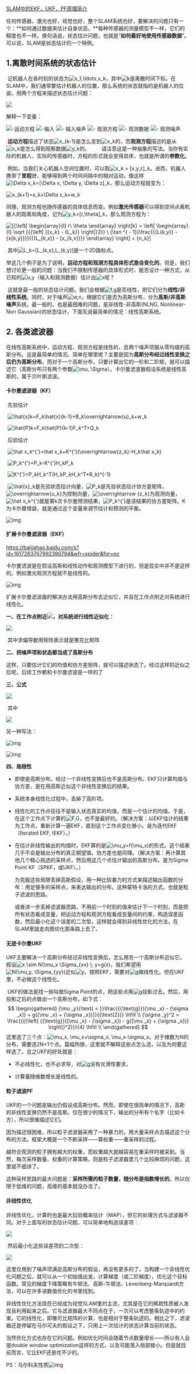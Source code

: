 [SLAM中的EKF，UKF，PF原理简介](https://www.cnblogs.com/gaoxiang12/p/5560360.html)

​	任何传感器，激光也好，视觉也好，整个SLAM系统也好，要解决的问题只有一个：**如何通过数据来估计自身状态。**每种传感器的测量模型不一样，它们的精度也不一样。换句话说，状态估计问题，也就是“**如何最好地使用传感器数据**”。可以说，SLAM是状态估计的一个特例。

## 1.离散时间系统的状态估计

​	记机器人在各时刻的状态为![x_1,\ldots,x_k](http://zhihu.com/equation?tex=x_1%2C%5Cldots%2Cx_k)，其中![k](http://zhihu.com/equation?tex=k)是离散时间下标。在SLAM中，我们通常要估计机器人的位置，那么系统的状态就指的是机器人的位姿。用两个方程来描述状态估计问题：

![](https://www.zhihu.com/equation?tex=%5C%5B%5Cleft%5C%7B+%5Cbegin%7Barray%7D%7Bl%7D%0A%7Bx_k%7D+%3D+f%5Cleft%28+%7B%7Bx_%7Bk+-+1%7D%7D%2C%7Bu_k%7D%2C%7Bw_k%7D%7D+%5Cright%29%5C%5C%0A%7By_k%7D+%3D+g%5Cleft%28+%7B%7Bx_k%7D%2C%7Bn_k%7D%7D+%5Cright%29%0A%5Cend%7Barray%7D+%5Cright.%5C%5D)

解释一下变量：

![](https://www.zhihu.com/equation?tex=f)-运动方程
![](https://www.zhihu.com/equation?tex=u)-输入
![](https://www.zhihu.com/equation?tex=w)- 输入噪声
![](https://www.zhihu.com/equation?tex=g)- 观测方程
![](https://www.zhihu.com/equation?tex=y)- 观测数据
![](https://www.zhihu.com/equation?tex=n)- 观测噪声

​	**运动方程**描述了状态![x_{k-1}](http://zhihu.com/equation?tex=x_%7Bk-1%7D)是怎么变到![x_k](http://zhihu.com/equation?tex=x_k)的，而**观测方程**描述的是从![x_k](http://zhihu.com/equation?tex=x_k)是怎么得到观察数据![y_k](http://zhihu.com/equation?tex=y_k)的。
　　请注意这是一种抽象的写法。当你有实际的机器人，实际的传感器时，方程的形式就会变得具体，也就是所谓的**参数化**。

​	例如，当我们关心机器人空间位置时，可以取![x_k = [x,y,z]_k](http://zhihu.com/equation?tex=x_k+%3D+%5Bx%2Cy%2Cz%5D_k)。进而，机器人携带了**里程计**，能够得到两个时间间隔中的相对运动，像这样![\Delta x_k=[\Delta x, \Delta y, \Delta z]_k](http://zhihu.com/equation?tex=%5CDelta+x_k%3D%5B%5CDelta+x%2C+%5CDelta+y%2C+%5CDelta+z%5D_k)，那么运动方程就变为：

![x_{k+1}=x_k+\Delta x_k+w_k](http://zhihu.com/equation?tex=x_%7Bk%2B1%7D%3Dx_k%2B%5CDelta+x_k%2Bw_k)

​	同理，观测方程也随传感器的具体信息而变。例如**激光传感器**可以得到空间点离机器人的距离和角度，记为![y_k=[r,\theta]_k](http://zhihu.com/equation?tex=y_k%3D%5Br%2C%5Ctheta%5D_k)，那么观测方程为：

![\[{\left[ \begin{array}{l} r\\ \theta  \end{array} \right]_k} = \left[ \begin{array}{l} \sqrt {{{\left\| {{x_k} - {L_k}} \right\|}_2}} \\ {\tan ^{ - 1}}\frac{{{L_{k,y}} - {x_{k,y}}}}{{{L_{k,x}} - {x_{k,x}}}} \end{array} \right] + {n_k}\]](http://zhihu.com/equation?tex=%5C%5B%7B%5Cleft%5B+%5Cbegin%7Barray%7D%7Bl%7D%0Ar%5C%5C%0A%5Ctheta+%0A%5Cend%7Barray%7D+%5Cright%5D_k%7D+%3D+%5Cleft%5B+%5Cbegin%7Barray%7D%7Bl%7D%0A%5Csqrt+%7B%7B%7B%5Cleft%5C%7C+%7B%7Bx_k%7D+-+%7BL_k%7D%7D+%5Cright%5C%7C%7D_2%7D%7D+%5C%5C%0A%7B%5Ctan+%5E%7B+-+1%7D%7D%5Cfrac%7B%7B%7BL_%7Bk%2Cy%7D%7D+-+%7Bx_%7Bk%2Cy%7D%7D%7D%7D%7B%7B%7BL_%7Bk%2Cx%7D%7D+-+%7Bx_%7Bk%2Cx%7D%7D%7D%7D%0A%5Cend%7Barray%7D+%5Cright%5D+%2B+%7Bn_k%7D%5C%5D)

​						其中![L_k=[L_{k,x},L_{k,y}]](http://zhihu.com/equation?tex=L_k%3D%5BL_%7Bk%2Cx%7D%2CL_%7Bk%2Cy%7D%5D)是一个2D路标点。

​	举这几个例子是为了说明，**运动方程和观测方程具体形式是会变化的**。但是，我们想讨论更一般的问题：当我们不限制传感器的具体形式时，能否设计一种方式，从已知的![u,y](http://zhihu.com/equation?tex=u%2Cy)（输入和观测数据）估计出![x](http://zhihu.com/equation?tex=x)呢？

​	这就是最一般的状态估计问题。我们会根据![f,g](http://zhihu.com/equation?tex=f%2Cg)是否线性，把它们分为**线性/非线性系统**。同时，对于噪声![w,n](http://zhihu.com/equation?tex=w%2Cn)，根据它们是否为高斯分布，分为**高斯/非高斯噪声**系统。最一般的，也是最困难的问题，是非线性-非高斯(NLNG, Nonlinear-Non Gaussian)的状态估计。下面先说最简单的情况：线性高斯系统。

## 2. 各类滤波器

​	在线性高斯系统中，运动方程、观测方程是线性的，且两个噪声项服从零均值的高斯分布。这是最简单的情况。简单在哪里呢？主要是因为**高斯分布经过线性变换之后仍为高斯分布**。而对于一个高斯分布，只要计算出它的一阶和二阶矩，就可以描述它（高斯分布只有两个参数![\mu, \Sigma](http://zhihu.com/equation?tex=%5Cmu%2C+%5CSigma)）。卡尔曼滤波器假设系统是线性高斯的，属于贝叶斯滤波。

#### 卡尔曼滤波器（KF）

​	先验估计

​	![\hat{x}_k=F_k\hat{x}_{k-1}+B_k\overrightarrow{u}_k+w_k](https://www.zhihu.com/equation?tex=%5Chat%7Bx%7D_k%3DF_k%5Chat%7Bx%7D_%7Bk-1%7D%2BB_k%5Coverrightarrow%7Bu%7D_k%2Bw_k)

​	![\hat{P}_k=F_k\hat{P}_{k-1}F_k^T+Q_k](https://www.zhihu.com/equation?tex=%5Chat%7BP%7D_k%3DF_k%5Chat%7BP%7D_%7Bk-1%7DF_k%5ET%2BQ_k)

​	后验估计

​	![\hat x_k^{'}=\hat x_k+K^{'}(\overrightarrow{z_k}-H_k\hat x_k)](https://www.zhihu.com/equation?tex=%5Chat+x_k%5E%7B%27%7D%3D%5Chat+x_k%2BK%5E%7B%27%7D%28%5Coverrightarrow%7Bz_k%7D-H_k%5Chat+x_k%29)

​	![P_k^{'}=P_k-K^{'}H_kP_k](https://www.zhihu.com/equation?tex=P_k%5E%7B%27%7D%3DP_k-K%5E%7B%27%7DH_kP_k)

​	![K^{'}=P_kH_k^T(H_kP_kH_k^T+R_k)^{-1}](https://www.zhihu.com/equation?tex=K%5E%7B%27%7D%3DP_kH_k%5ET%28H_kP_kH_k%5ET%2BR_k%29%5E%7B-1%7D)

​	![\hat{x}_k](https://www.zhihu.com/equation?tex=%5Chat%7Bx%7D_k)是先验状态估计向量，![P_k](https://www.zhihu.com/equation?tex=P_k)是先验状态估计协方差矩阵，![\overrightarrow{u_k}](https://www.zhihu.com/equation?tex=%5Coverrightarrow%7Bu_k%7D)为控制向量，![\overrightarrow {z_k}](https://www.zhihu.com/equation?tex=%5Coverrightarrow+%7Bz_k%7D)为观测向量，![\hat x_k^{'}](https://www.zhihu.com/equation?tex=%5Chat+x_k%5E%7B%27%7D)就是第k次卡尔曼预测结果，![P_k^{'}](https://www.zhihu.com/equation?tex=P_k%5E%7B%27%7D)是该结果的协方差矩阵。K为卡尔曼增益，就是通过这个变量来调节估计和预测的平衡。

![img](https://ss0.baidu.com/6ONWsjip0QIZ8tyhnq/it/u=2959512819,1155557907&fm=173&app=25&f=JPEG?w=451&h=286&s=1AAA742319DECCC81CFDA0DF0000C0B1)

#### 扩展卡尔曼滤波器（EKF）

https://baijiahao.baidu.com/s?id=1617263767992390794&wfr=spider&for=pc

​	卡尔曼滤波是在假设高斯和线性动作和观测模型下进行的，但是现实中并不是这样的。例如激光观测方程就不是线性的。

![img](https://ss1.baidu.com/6ONXsjip0QIZ8tyhnq/it/u=440523115,2395546669&fm=173&app=25&f=JPEG?w=416&h=135&s=80B4C433EBA458030C5DD0DA000050B0)

​	扩展卡尔曼滤波器的解决办法用高斯分布去近似它，并且在工作点附近对系统进行线性化。

**一、在工作点附近![](https://www.zhihu.com/equation?tex=%5C%5B%7B%7B%5Chat+x%7D_%7Bk+-+1%7D%7D%2C%7B%7B%5Ctilde+x%7D_k%7D%5C%5D)，对系统进行线性近似化：**

![](https://www.zhihu.com/equation?tex=%5C%5B%5Cbegin%7Barray%7D%7Bl%7D%0Af%5Cleft%28+%7B%7Bx_%7Bk+-+1%7D%7D%2C%7Bv_k%7D%2C%7Bw_k%7D%7D+%5Cright%29+%5Capprox+f%5Cleft%28+%7B%7B%7B%5Chat+x%7D_%7Bk+-+1%7D%7D%2C%7Bv_k%7D%2C0%7D+%5Cright%29+%2B+%5Cfrac%7B%7B%5Cpartial+f%7D%7D%7B%7B%5Cpartial+%7Bx_%7Bk+-+1%7D%7D%7D%7D%5Cleft%28+%7B%7Bx_%7Bk+-+1%7D%7D+-+%7B%7B%5Chat+x%7D_%7Bk+-+1%7D%7D%7D+%5Cright%29+%2B+%5Cfrac%7B%7B%5Cpartial+f%7D%7D%7B%7B%5Cpartial+%7Bw_k%7D%7D%7D%7Bw_k%7D%5C%5C%0Ag%5Cleft%28+%7B%7Bx_k%7D%2C%7Bn_k%7D%7D+%5Cright%29+%5Capprox+g%5Cleft%28+%7B%7B%7B%5Ctilde+x%7D_k%7D%2C0%7D+%5Cright%29+%2B+%5Cfrac%7B%7B%5Cpartial+g%7D%7D%7B%7B%5Cpartial+%7Bx_k%7D%7D%7D%7Bn_k%7D%0A%5Cend%7Barray%7D%5C%5D)

​	其中求偏导数用矩阵表示就是雅克比矩阵

**二、把噪声项和状态都当成了高斯分布**

​	这样，只要估计它们的均值和协方差矩阵，就可以描述状态了。经过这样的近似之后呢，后续工作都和卡尔曼滤波是一样的了

**三、公式**

![](http://zhihu.com/equation?tex=%5C%5B%5Cbegin%7Barray%7D%7Bl%7D%0A%7B%7B%5Ctilde+P%7D_k%7D+%3D+%7BF_%7Bk+-+1%7D%7D%7B%7B%5Chat+P%7D_%7Bk+-+1%7D%7DF_%7Bk+-+1%7D%5ET+%2B+Q_k%27%5C%5C%0A%7B%7B%5Ctilde+x%7D_k%7D+%3D+f%5Cleft%28+%7B%7B%7B%5Chat+x%7D_%7Bk+-+1%7D%7D%2C%7Bv_k%7D%2C0%7D+%5Cright%29%5C%5C%0A%7BK_k%7D+%3D+%7B%7B%5Ctilde+P%7D_k%7DG_k%5ET%7B%5Cleft%28+%7B%7BG_k%7D%7B%7B%5Ctilde+P%7D_k%7DG_k%5ET+%2B+R_k%27%7D+%5Cright%29%5E%7B+-+1%7D%7D%5C%5C%0A%7B%7B%5Chat+P%7D_k%7D+%3D+%5Cleft%28+%7BI+-+%7BK_k%7D%7BG_k%7D%7D+%5Cright%29%7B%7B%5Ctilde+P%7D_k%7D%5C%5C%0A%7B%7B%5Chat+x%7D_k%7D+%3D+%7B%7B%5Ctilde+x%7D_k%7D+%2B+%7BK_k%7D%5Cleft%28+%7B%7By_k%7D+-+g%28%7B%7B%5Ctilde+x%7D_k%7D%2C0%29%7D+%5Cright%29%0A%5Cend%7Barray%7D%5C%5D)

​	其中

![](http://zhihu.com/equation?tex=%5C%5BF_%7Bk-1%7D+%3D+%7B%5Cleft.+%7B%5Cfrac%7B%7B%5Cpartial+f%7D%7D%7B%7B%5Cpartial+%7Bx_%7Bk+-+1%7D%7D%7D%7D%7D+%5Cright%7C_%7B%7B%7B%5Chat+x%7D_%7Bk+-+1%7D%7D%7D%7D%2C%7BG_k%7D+%3D+%7B%5Cleft.+%7B%5Cfrac%7B%7B%5Cpartial+f%7D%7D%7B%7B%5Cpartial+%7Bx_k%7D%7D%7D%7D+%5Cright%7C_%7B%7B%7B%5Ctilde+x%7D_k%7D%7D%7D%5C%5D)

另一种写法：

![img](https://ss0.baidu.com/6ONWsjip0QIZ8tyhnq/it/u=2900172255,4052183982&fm=173&app=25&f=JPEG?w=441&h=235&s=8438E532119A41C84A5571CB0000C0B2)

![img](https://ss2.baidu.com/6ONYsjip0QIZ8tyhnq/it/u=2168246801,966478264&fm=173&app=25&f=JPEG?w=448&h=263&s=0AAA7C23191EC4C810DD90DE0000C0B2)

**四、局限性**

- 即使是高斯分布，经过一个非线性变换后也不是高斯分布。EKF只计算均值与协方差，是在用高斯近似这个非线性变换后的结果。

- 系统本身线性化过程中，丢掉了高阶项。

- 线性化的工作点往往不是输入状态真实的均值，而是一个估计的均值。于是，在这个工作点下计算的![F,G](http://zhihu.com/equation?tex=F%2CG)，也不是最好的。（解决方案：以EKF估计的结果为工作点，重新计算一遍EKF，直到这个工作点变化够小。是为迭代EKF（Iterated EKF, IEKF）。）

- 在估计非线性输出的均值时，EKF算的是![\mu_y=f(\mu_x)](http://zhihu.com/equation?tex=%5Cmu_y%3Df%28%5Cmu_x%29)的形式。这个结果几乎不会是输出分布的真正期望值。协方差也是同理。（解决方案：再计算其他几个精心挑选的采样点，然后用这几个点估计输出的高斯分布。是为Sigma Point KF（SPKF，或UKF）。）

  ​	为克服这些局限丢掉高斯假设，用一种比较暴力的方式来描述输出函数的分布：用足够多的采样点，来表达输出的分布。这种蒙特卡洛的方式，也就是粒子滤波的思路。

  ​	或者进一步丢掉滤波器思路，不用前一个时刻的值来估计下一个时刻，而是把所有状态看成变量，把运动方程和观测方程看成变量间的约束，构造误差函数，然后最小化这个误差的二次型，这样就会得到非线性优化的方法，在SLAM里就走向图优化那条路上去了。

#### 无迹卡尔曼UKF

  ​	UKF主要解决一个高斯分布经过非线性变换后，怎么用另一个高斯分布近似它。假设![x \sim N(\mu_x \Sigma_{xx} ), y=g(x)](http://zhihu.com/equation?tex=x+%5Csim+N%28%5Cmu_x+%5CSigma_%7Bxx%7D+%29%2C+y%3Dg%28x%29)，我们希望用![N(\mu_y, \Sigma_{yy})](http://zhihu.com/equation?tex=N%28%5Cmu_y%2C+%5CSigma_%7Byy%7D%29)近似![y](http://zhihu.com/equation?tex=y)。按照EKF，需要对![g](http://zhihu.com/equation?tex=g)做线性化。但在UKF里，不必做这个线性化。

  ​	UKF的做法是找一些叫做Sigma Point的点，把这些点用![g](http://zhihu.com/equation?tex=g)投影过去。然后，用投影之后的点做出一个高斯分布，如下式：
$$
\begin{gathered}
  {\mu _y}{\text{ = }}\frac{{{\text{g}}({\mu _x} - {\sigma _x}) + g({\mu _x} + {\sigma _x})}}{{\text{2}}} \hfill \\
  {\sigma _y}^2 = \frac{{{{\left( {{\text{g}}({\mu _x} - {\sigma _x}) - g({\mu _x} + {\sigma _x})} \right)}^2}}}{4} \hfill \\ 
\end{gathered}
$$
这里选了三个点：![\mu_x, \mu_x+\sigma_x, \mu_x-\sigma_x](http://zhihu.com/equation?tex=%5Cmu_x%2C+%5Cmu_x%2B%5Csigma_x%2C+%5Cmu_x-%5Csigma_x)。对于维数为N的分布，需要选2N+1个点。篇幅所限，这里就不解释这些点怎么选，以及为何要这样选了。总之UKF的好处就是：

- 不必线性化，也不必求导，对![g](http://zhihu.com/equation?tex=g)没有光滑性要求。

- 计算量随维数增长是线性的。

#### 粒子滤波PF

​	UKF的一个问题是输出仍假设成高斯分布。然而，即使在很简单的情况下，高斯的非线性变换仍然不是高斯。仅在很少的情况下，输出的分布有个名字（比如卡方），所以很难描述它们。

​	因为描述很困难，所以粒子滤波器采用了一种暴力的，用大量采样点去描述这个分布的方法。框架大概是一个不断采样——算权重——重采样的过程。

​	越符合观测的粒子拥有越大的权重，而权重越大就越容易在重采样时被采到。当然，每次采样数量、权重的计算策略，则是粒子滤波器里几个比较麻烦的问题，这里就不细讲了。

​	这种采样思路的最大问题是：**采样所需的粒子数量，随分布是指数增长的**。所以仅限于低维的问题，高维的基本就没办法了。

#### 非线性优化

​	非线性优化，计算的也是最大后验概率估计（MAP），但它的处理方式与滤波器不同。对于上面写的状态估计问题，可以简单地构造误差项：

![](http://zhihu.com/equation?tex=%5C%5B%5Cbegin%7Barray%7D%7Bl%7D%0A%7Be_%7Bv%2Ck%7D%7D%5Cleft%28+x+%5Cright%29+%3D+%7Bx_k%7D+-+f%5Cleft%28+%7B%7Bx_%7Bk+-+1%7D%7D%2C%7Bv_k%7D%2C0%7D+%5Cright%29%5C%5C%0A%7Be_%7By%2Ck%7D%7D%5Cleft%28+x+%5Cright%29+%3D+%7By_k%7D+-+g%5Cleft%28+%7B%7Bx_k%7D%2C0%7D+%5Cright%29%0A%5Cend%7Barray%7D%5C%5D)

​	然后最小化这些误差项的二次型：

![](http://zhihu.com/equation?tex=%5C%5B%5Cmin+J%5Cleft%28+x+%5Cright%29+%3D+%5Csum%5Climits_%7Bk+%3D+1%7D%5EK+%7B%5Cleft%28+%7B%5Cfrac%7B1%7D%7B2%7D%7Be_%7Bv%2Ck%7D%7D%7B%7B%5Cleft%28+x+%5Cright%29%7D%5ET%7DW_%7Bv%2Ck%7D%5E%7B+-+1%7D%7Be_%7Bv%2Ck%7D%7D%5Cleft%28+x+%5Cright%29%7D+%5Cright%29+%2B+%5Csum%5Climits_%7Bk+%3D+1%7D%5EK+%7B%5Cleft%28+%7B%5Cfrac%7B1%7D%7B2%7D%7Be_%7By%2Ck%7D%7D%7B%7B%5Cleft%28+x+%5Cright%29%7D%5ET%7DW_%7Bv%2Ck%7D%5E%7B+-+1%7D%7Be_%7Bv%2Ck%7D%7D%5Cleft%28+x+%5Cright%29%7D+%5Cright%29%7D+%7D+%5C%5D)

​	这里仅用到了噪声项满足高斯分布的假设，再没有更多的了。当构建一个非线性优化问题之后，就可以从一个初始值出发，计算梯度（或二阶梯度），优化这个目标函数。常见的梯度下降策略有牛顿法、高斯-牛顿法、Levenberg-Marquardt方法，可以在许多讲数值优化的书里找到。

​	非线性优化方法现在已经成为视觉SLAM里的主流，尤其是在它的稀疏性质被人发现且利用起来之后。它与滤波器最大不同点在于，一次可以考虑整条轨迹中的约束。它的线性化，即雅可比矩阵的计算，也是相对于整条轨迹的。相比之下，滤波器还是停留在马尔可夫的假设之下，只用上一次估计的状态计算当前的状态。

​	当然优化方式也存在它的问题。例如优化时间会随着节点数量增长——所以有人会提double window optimization这样的方式，以及可能落入局部极小。但是就目前而言，它比EKF还是优不少的。

PS：马尔科夫性质![img](https://gss1.bdstatic.com/9vo3dSag_xI4khGkpoWK1HF6hhy/baike/s%3D513/sign=31aaa6a2923df8dca23d8f90fe1072bf/43a7d933c895d143ec2e4c767ef082025aaf070e.jpg)